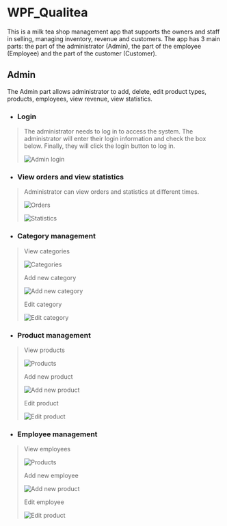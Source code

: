 # WPF_Qualitea
This is a milk tea shop management app that supports the owners and staff in selling, managing inventory, revenue and customers. The app has 3 main parts: the part of the administrator (Admin), the part of the employee (Employee) and the part of the customer (Customer).

## Admin
The Admin part allows administrator to add, delete, edit product types, products, employees, view revenue, view statistics.
* ### Login

> The administrator needs to log in to access the system. The administrator will enter their login information and check the box below. Finally, they will click the login button to log in.
>
> ![Admin login](Qualitea/Introduces/admin1.png)
* ### View orders and view statistics
> Administrator can view orders and statistics at different times.
> 
> ![Orders](Qualitea/Introduces/admin2.png)
>
> ![Statistics](Qualitea/Introduces/admin3.png)
> 
* ### Category management
> View categories
> 
> ![Categories](Qualitea/Introduces/admin4.png)
> 
> Add new category
> 
> ![Add new category](Qualitea/Introduces/admin5.png)
> 
> Edit category
> 
> ![Edit category](Qualitea/Introduces/admin6.png)
>
* ### Product management
> View products
> 
> ![Products](Qualitea/Introduces/admin7.png)
> 
> Add new product
> 
> ![Add new product](Qualitea/Introduces/admin8.png)
> 
> Edit product
> 
> ![Edit product](Qualitea/Introduces/admin9.png)
>
* ### Employee management
> View employees
> 
> ![Products](Qualitea/Introduces/admin10.png)
> 
> Add new employee
> 
> ![Add new product](Qualitea/Introduces/admin11.png)
> 
> Edit employee
> 
> ![Edit product](Qualitea/Introduces/admin12.png)
>
